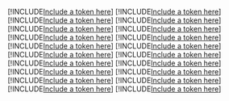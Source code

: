 [!INCLUDE[Include a token here](refs1525427510602/r1.md)]
[!INCLUDE[Include a token here](refs1525427510602/r2.md)]
[!INCLUDE[Include a token here](refs1525427510602/r3.md)]
[!INCLUDE[Include a token here](refs1525427510602/r4.md)]
[!INCLUDE[Include a token here](refs1525427510602/r5.md)]
[!INCLUDE[Include a token here](refs1525427510602/r6.md)]
[!INCLUDE[Include a token here](refs1525427510602/r7.md)]
[!INCLUDE[Include a token here](refs1525427510602/r8.md)]
[!INCLUDE[Include a token here](refs1525427510602/r9.md)]
[!INCLUDE[Include a token here](refs1525427510602/r10.md)]
[!INCLUDE[Include a token here](refs1525427510602/r11.md)]
[!INCLUDE[Include a token here](refs1525427510602/r12.md)]
[!INCLUDE[Include a token here](refs1525427510602/r13.md)]
[!INCLUDE[Include a token here](refs1525427510602/r14.md)]
[!INCLUDE[Include a token here](refs1525427510602/r15.md)]
[!INCLUDE[Include a token here](refs1525427510602/r16.md)]
[!INCLUDE[Include a token here](refs1525427510602/r17.md)]
[!INCLUDE[Include a token here](refs1525427510602/r18.md)]
[!INCLUDE[Include a token here](refs1525427510602/r19.md)]
[!INCLUDE[Include a token here](refs1525427510602/r20.md)]